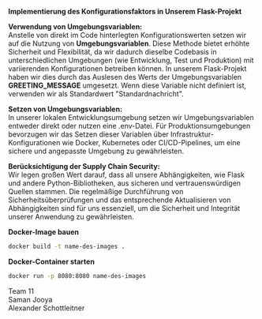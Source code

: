 **Implementierung des Konfigurationsfaktors in Unserem Flask-Projekt**

**Verwendung von Umgebungsvariablen:**<br>
Anstelle von direkt im Code hinterlegten Konfigurationswerten setzen wir auf die Nutzung von **Umgebungsvariablen**. Diese Methode bietet erhöhte Sicherheit und Flexibilität, da wir dadurch dieselbe Codebasis in unterschiedlichen Umgebungen (wie Entwicklung, Test und Produktion) mit variierenden Konfigurationen betreiben können. In unserem Flask-Projekt haben wir dies durch das Auslesen des Werts der Umgebungsvariablen **GREETING_MESSAGE** umgesetzt. Wenn diese Variable nicht definiert ist, verwenden wir als Standardwert "Standardnachricht".

**Setzen von Umgebungsvariablen:**<br>
In unserer lokalen Entwicklungsumgebung setzen wir Umgebungsvariablen entweder direkt oder nutzen eine .env-Datei. Für Produktionsumgebungen bevorzugen wir das Setzen dieser Variablen über Infrastruktur-Konfigurationen wie Docker, Kubernetes oder CI/CD-Pipelines, um eine sichere und angepasste Umgebung zu gewährleisten.

**Berücksichtigung der Supply Chain Security:**<br>
Wir legen großen Wert darauf, dass all unsere Abhängigkeiten, wie Flask und andere Python-Bibliotheken, aus sicheren und vertrauenswürdigen Quellen stammen. Die regelmäßige Durchführung von Sicherheitsüberprüfungen und das entsprechende Aktualisieren von Abhängigkeiten sind für uns essenziell, um die Sicherheit und Integrität unserer Anwendung zu gewährleisten.<br>


**Docker-Image bauen**
```bash
docker build -t name-des-images .
```

**Docker-Container starten**
```bash
docker run -p 8080:8080 name-des-images
```

Team 11 <br>
Saman Jooya<br>
Alexander Schottleitner